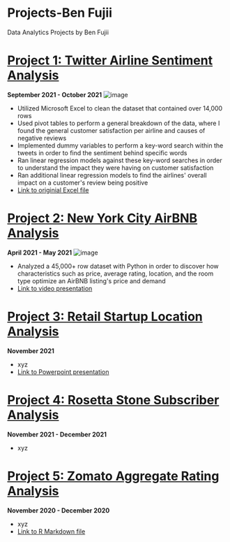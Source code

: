 # Projects-Ben Fujii
Data Analytics Projects by Ben Fujii

# [Project 1: Twitter Airline Sentiment Analysis](https://github.com/benfujii/Projects/blob/main/Twitter%20Airline%20Sentiment%20Analysis%20-%20Excel.pptx)
**September 2021 - October 2021**
![image](https://user-images.githubusercontent.com/87784856/163502139-0557a9c0-dbd1-42d5-937a-7d88ce63b61c.png)
- Utilized Microsoft Excel to clean the dataset that contained over 14,000 rows
- Used pivot tables to perform a general breakdown of the data, where I found the general customer satisfaction per airline and causes of negative reviews
- Implemented dummy variables to perform a key-word search within the tweets in order to find the sentiment behind specific words
- Ran linear regression models against these key-word searches in order to understand the impact they were having on customer satisfaction
- Ran additional linear regression models to find the airlines' overall impact on a customer's review being positive
- [Link to originial Excel file](https://github.com/benfujii/Projects/blob/main/Twitter%20Airline%20Sentiment%20Analysis%20-%20Excel%20File.xlsx)

# [Project 2: New York City AirBNB Analysis](https://github.com/benfujii/Projects/blob/main/NYC_AirBNB%20(1).ipynb)
**April 2021 - May 2021**
![image](https://user-images.githubusercontent.com/87784856/163502832-abeed95f-25fd-4130-9999-d9dfaa59025e.png)
- Analyzed a 45,000+ row dataset with Python in order to discover how characteristics such as price, average rating, location, and the room type optimize an AirBNB listing's price and demand
- [Link to video presentation](https://github.com/benfujii/Projects/blob/main/NYC%20Airbnb%20Presentation.mp4)

# [Project 3: Retail Startup Location Analysis](https://github.com/benfujii/Projects/blob/main/Retail%20Startup%20Location%20Analysis%20Excel%20File.xlsx) 
**November 2021**
- xyz
- [Link to Powerpoint presentation](https://github.com/benfujii/Projects/blob/main/Retail%20Startup%20Location%20Analysis-Presentation.pptx)

# [Project 4: Rosetta Stone Subscriber Analysis](https://github.com/benfujii/Projects/blob/main/Rosetta%20Stone%20Subscriber%20Optimization.pptx)
**November 2021 - December 2021**
- xyz

# [Project 5: Zomato Aggregate Rating Analysis](https://github.com/benfujii/Projects/blob/main/Zomato's%20Aggregate%20Rating%20Breakdown.pptx)
**November 2020 - December 2020**
- xyz
- [Link to R Markdown file](https://github.com/benfujii/Projects/blob/main/ZomatoAggregateRatingProject.Rmd) 
